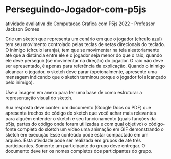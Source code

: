 # Perseguindo-Jogador-com-p5js
atividade avaliativa de Computacao Grafica com P5js 2022 - Professor Jackson Gomes

Crie um sketch que representa um cenário em que o jogador (círculo azul) tem seu movimento controlado pelas teclas de setas direcionais do teclado. O inimigo (círculo laranja), tem que se movimentar na tela aleatoriamente até que a distância entre ele e o jogador seja menor do que o raio, quando ele deve perseguir (se movimentar na direção) do jogador. O raio não deve ser apresentado, é apenas para referência da explicação. Quando o inimigo alcançar o jogador, o sketch deve parar (opcionalmente, apresente uma mensagem indicando que o sketch terminou porque o jogador foi alcançado pelo inimigo).

Use a imagem em anexo para ter uma base de como estruturar a representação visual do sketch.


Sua resposta deve conter:
um documento (Google Docs ou PDF) que apresenta trechos de código do sketch que você achar mais relevantes para alguém entender o sketch e seu funcionamento (quais funções da p5js, partes do código onde foram utilizadas e com qual objetivo)
o código-fonte completo do sketch
um vídeo uma animação em GIF demonstrando o sketch em execução
Esse conteúdo pode estar compactado em um arquivo. Esta atividade pode ser realizada em grupos de até três participantes. Somente um participante do grupo deve entregar. O documento deve ter os nomes completos dos participantes do grupo.

